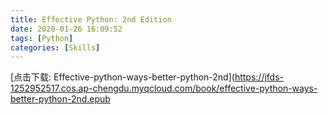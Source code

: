 ```yaml
---
title: Effective Python: 2nd Edition
date: 2020-01-26 16:09:52
tags: [Python]
categories: [Skills]
---
```


[点击下载: Effective-python-ways-better-python-2nd](https://jfds-1252952517.cos.ap-chengdu.myqcloud.com/book/effective-python-ways-better-python-2nd.epub